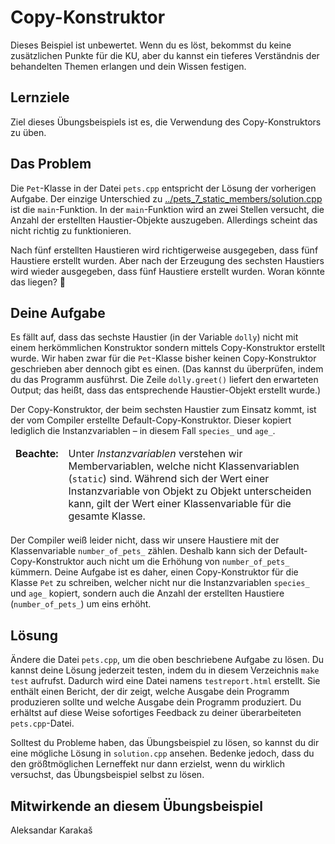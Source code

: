 # Copy-Konstruktor

Dieses Beispiel ist unbewertet. Wenn du es löst, bekommst du keine zusätzlichen Punkte für die KU, aber du kannst ein tieferes Verständnis der behandelten Themen erlangen und dein Wissen festigen.

## Lernziele

Ziel dieses Übungsbeispiels ist es, die Verwendung des Copy-Konstruktors zu üben.

## Das Problem

Die `Pet`-Klasse in der Datei `pets.cpp` entspricht der Lösung der vorherigen Aufgabe. Der einzige Unterschied zu [../pets_7_static_members/solution.cpp](../pets_7_static_members/solution.cpp) ist die `main`-Funktion. In der `main`-Funktion wird an zwei Stellen versucht, die Anzahl der erstellten Haustier-Objekte auszugeben. Allerdings scheint das nicht richtig zu funktionieren.

Nach fünf erstellten Haustieren wird richtigerweise ausgegeben, dass fünf Haustiere erstellt wurden. Aber nach der Erzeugung des sechsten Haustiers wird wieder ausgegeben, dass fünf Haustiere erstellt wurden. Woran könnte das liegen? 🤔️

## Deine Aufgabe

Es fällt auf, dass das sechste Haustier (in der Variable `dolly`) nicht mit einem herkömmlichen Konstruktor sondern mittels Copy-Konstruktor erstellt wurde. Wir haben zwar für die `Pet`-Klasse bisher keinen Copy-Konstruktor geschrieben aber dennoch gibt es einen. (Das kannst du überprüfen, indem du das Programm ausführst. Die Zeile `dolly.greet()` liefert den erwarteten Output; das heißt, dass das entsprechende Haustier-Objekt erstellt wurde.)

Der Copy-Konstruktor, der beim sechsten Haustier zum Einsatz kommt, ist der vom Compiler erstellte Default-Copy-Konstruktor. Dieser kopiert lediglich die Instanzvariablen – in diesem Fall `species_` und `age_`.

<table>
  <thead>
    <tr>
      <td align="left" style="font-weight: bold; vertical-align: top;">
        Beachte:
      </td>
      <td>
        Unter <em>Instanzvariablen</em> verstehen wir Membervariablen, welche nicht Klassenvariablen (<code>static</code>) sind. Während sich der Wert einer Instanzvariable von Objekt zu Objekt unterscheiden kann, gilt der Wert einer Klassenvariable für die gesamte Klasse.
      </td>
    </tr>
  </thead>

  <tbody>
  </tbody>
</table>

Der Compiler weiß leider nicht, dass wir unsere Haustiere mit der Klassenvariable `number_of_pets_` zählen. Deshalb kann sich der Default-Copy-Konstruktor auch nicht um die Erhöhung von `number_of_pets_` kümmern. Deine Aufgabe ist es daher, einen Copy-Konstruktor für die Klasse `Pet` zu schreiben, welcher nicht nur die Instanzvariablen `species_` und `age_` kopiert, sondern auch die Anzahl der erstellten Haustiere (`number_of_pets_`) um eins erhöht.





## Lösung

Ändere die Datei `pets.cpp`, um die oben beschriebene Aufgabe zu lösen. Du kannst deine Lösung jederzeit testen, indem du in diesem Verzeichnis `make test` aufrufst. Dadurch wird eine Datei namens `testreport.html` erstellt. Sie enthält einen Bericht, der dir zeigt, welche Ausgabe dein Programm produzieren sollte und welche Ausgabe dein Programm produziert. Du erhältst auf diese Weise sofortiges Feedback zu deiner überarbeiteten `pets.cpp`-Datei.

Solltest du Probleme haben, das Übungsbeispiel zu lösen, so kannst du dir eine mögliche Lösung in `solution.cpp` ansehen. Bedenke jedoch, dass du den größtmöglichen Lerneffekt nur dann erzielst, wenn du wirklich versuchst, das Übungsbeispiel selbst zu lösen.

## Mitwirkende an diesem Übungsbeispiel
Aleksandar Karakaš